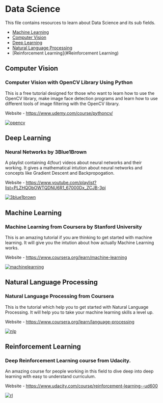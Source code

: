 # Data Science

This file contains resources to learn about Data Science and its sub fields.

* [Machine Learning](#machine-learning)
* [Computer Vision](#computer-vision)
* [Deep Learning](#deep-learning)
* [Natural Language Processing](#natural-language-processing)
* [Reinforcement Learning](#Reinforcement Learning)

## Computer Vision

### Computer Vision with OpenCV Library Using Python

This is a free tutorial designed for those who want to learn how to use the OpenCV library, make image face detection programs and learn how to use different tools of image filtering with the OpenCV library.

Website - https://www.udemy.com/course/pythoncv/

[![opencv](https://user-images.githubusercontent.com/41269164/69989070-dc98b980-1568-11ea-93e2-4b83d889a559.PNG)](https://www.udemy.com/course/pythoncv/)




## Deep Learning

### Neural Networks by 3Blue1Brown

A playlist containing 4(four) videos about neural networks and their working. It gives a mathematical intution about neural networks and concepts like Gradient Descent and Backpropogation. 

Website - https://www.youtube.com/playlist?list=PLZHQObOWTQDNU6R1_67000Dx_ZCJB-3pi

[![3blue1brown](https://user-images.githubusercontent.com/41947720/66421378-6161ce00-ea25-11e9-9128-10473cd5ccb4.png)](https://www.youtube.com/playlist?list=PLZHQObOWTQDNU6R1_67000Dx_ZCJB-3pi)


## Machine Learning

### Machine Learning from Coursera by Stanford University

This is an amazing tutorial if you are thinking to get started with machine learning. It will give you the intution about how actually Machine Learning works.

Website - https://www.coursera.org/learn/machine-learning

[![machinelearning](https://user-images.githubusercontent.com/38592928/70347232-1974f100-1886-11ea-8d8f-b29891d9e0eb.png)](https://www.coursera.org/learn/machine-learning)


## Natural Language Processing

### Natural Language Processing from Coursera

This is the tutorial which help you to get started with Natural Language Processing. It will help you to take your machine learning skills a level up.

Website - https://www.coursera.org/learn/language-processing

[![nlp](https://user-images.githubusercontent.com/38592928/70733708-d953b980-1d30-11ea-9ed8-98656d4c7a54.png)](https://www.coursera.org/learn/language-processing)

## Reinforcement Learning
### Deep Reinforcement Learning course from Udacity.

An amazing course for people working in this field to dive deep into deep learning with easy to understand curriculum.

Website - https://www.udacity.com/course/reinforcement-learning--ud600

[![rl](https://user-images.githubusercontent.com/43048913/71780943-c90cc280-2fee-11ea-9baa-503fada296d5.png)](https://www.udacity.com/course/reinforcement-learning--ud600)



